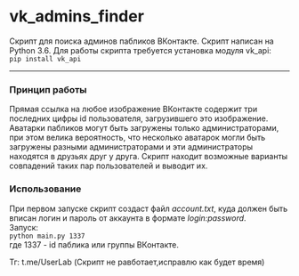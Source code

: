 # vk_admins_finder
Скрипт для поиска админов пабликов ВКонтакте. Скрипт написан на Python 3.6. Для работы скрипта требуется установка модуля vk_api:  
`pip install vk_api`
<hr>

### Принцип работы
Прямая ссылка на любое изображение ВКонтакте содержит три последних цифры id пользователя, загрузившего это изображение. Аватарки пабликов могут быть загружены только администраторами, при этом велика вероятность, что несколько аватарок могли быть загружены разными администраторами и эти администраторы находятся в друзьях друг у друга. Скрипт находит возможные варианты совпадений таких пар пользователей и выводит их. 

### Использование
При первом запуске скрипт создаст файл _account.txt_, куда должен быть вписан логин и пароль от аккаунта в формате _login:password_.  
Запуск:  
`python main.py 1337`  
где 1337 - id паблика или группы ВКонтакте.

Тг: t.me/UserLab
(Скрипт не равботает,исправлю как будет время)
